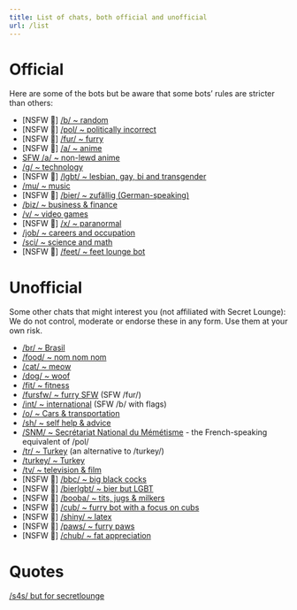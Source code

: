 ```yaml
---
title: List of chats, both official and unofficial
url: /list
---
```


Official
==========

Here are some of the bots but be aware that some bots’ rules are stricter than others:

- [NSFW 🔞] [/b/ ~ random](https://t.me/secretloungebot)
- [NSFW 🔞] [/pol/ ~ politically incorrect](https://t.me/politicsloungebot)
- [NSFW 🔞] [/fur/ ~ furry](https://t.me/furryloungebot)
- [NSFW 🔞] [/a/ ~ anime](https://t.me/animeloungebot)
- [SFW /a/ ~ non-lewd anime](http://t.me/aglenbot)
- [/g/ ~ technology](https://t.me/techloungebot)
- [NSFW 🔞] [/lgbt/ ~ lesbian, gay, bi and transgender](https://t.me/lgbtloungebot)
- [/mu/ ~ music](https://t.me/musicloungebot)
- [NSFW 🔞] [/bier/ ~ zufällig (German-speaking)](https://t.me/bierloungebot)
- [/biz/ ~ business & finance](https://t.me/bizloungebot)
- [/v/ ~ video games](https://t.me/videogamesloungebot)
- [NSFW 🔞] [/x/ ~ paranormal](https://t.me/paranormalloungebot)
- [/job/ ~ careers and occupation](https://t.me/jobsloungebot)
- [/sci/ ~ science and math](https://t.me/scimathloungebot)
- [NSFW 🔞] [/feet/ ~ feet lounge bot](https://t.me/feetlounge_bot)


Unofficial
=============

Some other chats that might interest you (not affiliated with Secret Lounge):
We do not control, moderate or endorse these in any form. Use them at your own risk.

- [/br/ ~ Brasil](https://t.me/brloungebot)
- [/food/ ~ nom nom nom](https://t.me/foodloungebot)
- [/cat/ ~ meow](https://t.me/catloungebot)
- [/dog/ ~ woof](https://t.me/dogloungebot)
- [/fit/ ~ fitness](https://t.me/fitloungerobot)
- [/fursfw/ ~ furry SFW](https://t.me/fursfwbot) (SFW /fur/)
- [/int/ ~ international](https://t.me/intloungebot) (SFW /b/ with flags)
- [/o/ ~ Cars & transportation](https://t.me/motorloungebot)
- [/sh/ ~ self help & advice](https://t.me/AdviceAnonBot)
- [/SNM/ ~  Secrétariat National du Mémétisme](https://t.me/Memetique_bot) - the French-speaking equivalent of /pol/
- [/tr/ ~ Turkey](https://t.me/tranonimbot) (an alternative to /turkey/)
- [/turkey/ ~ Turkey](https://t.me/ZurnaLoungeBot)
- [/tv/ ~ television & film](https://t.me/tvchatbot)
- [NSFW 🔞] [/bbc/ ~ big black cocks](https://t.me/bbcloungebot)
- [NSFW 🔞] [/bierlgbt/ ~ bier but LGBT](https://t.me/schwulbierbot)
- [NSFW 🔞] [/booba/ ~ tits, jugs & milkers](https://t.me/boobaloungebot)
- [NSFW 🔞] [/cub/ ~ furry bot with a focus on cubs](https://t.me/cubloungebot)
- [NSFW 🔞] [/shiny/ ~ latex](http://t.me/shinyclothesbot)
- [NSFW 🔞] [/paws/ ~ furry paws](https://t.me/pawsloungebot)
- [NSFW 🔞] [/chub/ ~ fat appreciation](https://t.me/chubbyloungebot)

Quotes
========

[/s4s/ but for secretlounge](https://t.me/slquotes)
